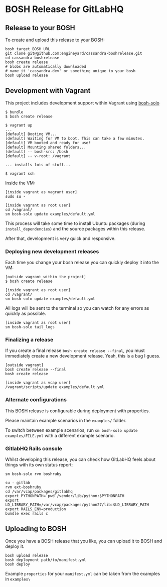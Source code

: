 # BOSH Release for GitLabHQ

## Release to your BOSH

To create and upload this release to your BOSH:

```
bosh target BOSH_URL
git clone git@github.com:engineyard/cassandra-boshrelease.git
cd cassandra-boshrelease
bosh create release
# blobs are automatically downloaded
# name it 'cassandra-dev' or something unique to your bosh
bosh upload release
```

## Development with Vagrant

This project includes development support within Vagrant using [bosh-solo](http://drnic.github.com/bosh-solo)

```
$ bundle
$ bosh create release

$ vagrant up
...
[default] Booting VM...
[default] Waiting for VM to boot. This can take a few minutes.
[default] VM booted and ready for use!
[default] Mounting shared folders...
[default] -- bosh-src: /bosh
[default] -- v-root: /vagrant

... installs lots of stuff...

$ vagrant ssh
```

Inside the VM:

```
[inside vagrant as vagrant user]
sudo su -

[inside vagrant as root user]
cd /vagrant/
sm bosh-solo update examples/default.yml
```

This process will take some time to install Ubuntu packages (during `install_dependencies`) and the source packages within this release.

After that, development is very quick and responsive.

### Deploying new development releases

Each time you change your bosh release you can quickly deploy it into the VM:

```
[outside vagrant within the project]
$ bosh create release

[inside vagrant as root user]
cd /vagrant/
sm bosh-solo update examples/default.yml
```

All logs will be sent to the terminal so you can watch for any errors as quickly as possible.

```
[inside vagrant as root user]
sm bosh-solo tail_logs
```

### Finalizing a release

If you create a final release `bosh create release --final`, you must immediately create a new development release. Yeah, this is a bug I guess.

```
[outside vagrant]
bosh create release --final
bosh create release

[inside vagrant as vcap user]
/vagrant/scripts/update examples/default.yml
```


### Alternate configurations

This BOSH release is configurable during deployment with properties. 

Please maintain example scenarios in the `examples/` folder.

To switch between example scenarios, run `sm bosh-solo update examples/FILE.yml` with a different example scenario.

### GitlabHQ Rails console

Whilst developing this release, you can check how GitLabHQ feels about things with its own status report:

```
sm bosh-solo rvm boshruby

su - gitlab
rvm ext-boshruby
cd /var/vcap/packages/gitlabhq
export PYTHONPATH=`pwd`/vendor/lib/python:$PYTHONPATH
export LD_LIBRARY_PATH=/var/vcap/packages/python27/lib:$LD_LIBRARY_PATH
export RAILS_ENV=production
bundle exec rails c
```

## Uploading to BOSH

Once you have a BOSH release that you like, you can upload it to BOSH and deploy it.

```
bosh upload release
bosh deployment path/to/manifest.yml
bosh deploy
```

Example `properties` for your `manifest.yml` can be taken from the examples in `examples\`

